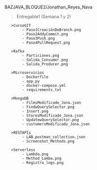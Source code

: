 BAZJAVA_BLOQUE2/Jonathan_Reyes_Nava

  > Entregable1 (Semana 1 y 2)

       >CursoGIT
            - Paso1CreaciónDeBranch.png
            - Paso2AddyCommit.png
            - Paso3Push.png
            - Paso4PullRequest.png

       >Kafka
            - Particiones.png
            - Salida_Consumer.png
            - Salida_Producer.png

       >Microservicios
            - Dockerfile
            - app.py
            - docker-compose.yml
            - requirements.txt

       >MongoDB
            - FilmsModificado_Jona.json
            - FindwQuerySelector.png
            - Insert.png
            - StoresModificado_Jona.json
            - UpdatewQuerySelector.png
            - customersModificado_Jona.json             

       >RESTAPIs
            - LAB.postman_collection.json
            - Screenshot_Methods.png

       >Serverless
            - Lambda.png
            - Method_Lamba.png
            - Registro_logs.png